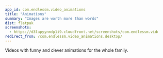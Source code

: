 ```yaml
---
app_id: com.endlessm.video_animations
title: "Animations"
summary: "Images are worth more than words"
dist: flatpak
screenshots:
  - https://d3lapyynmdp1i9.cloudfront.net/screenshots/com.endlessm.video_animations/C/com.endlessm.video_animations-screenshot1.jpg
redirect_from: /com.endlessm.video_animations.desktop/
---
```


<p>Videos with funny and clever animations for the whole family.</p>